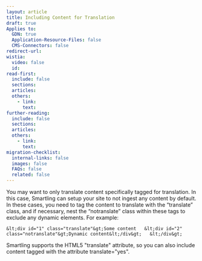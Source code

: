 ```yaml
---
layout: article
title: Including Content for Translation
draft: true
Applies to:
  GDN: true
  Application-Resource-Files: false
  CMS-Connectors: false
redirect-url:
wistia:
  video: false
  id:
read-first:
  include: false
  sections:
  articles:
  others:
    - link:
      text:
further-reading:
  include: false
  sections:
  articles:
  others:
    - link:
      text:
migration-checklist:
  internal-links: false
  images: false
  FAQs: false
  related: false
---
```



You may want to only translate content specifically tagged for translation. In this case, Smartling can setup your site to not ingest any content by default. In these cases, you need to tag the content to translate with the “translate” class, and if necessary, nest the “notranslate” class within these tags to exclude any dynamic elements. For example:

`&lt;div id="1" class="translate"&gt;Some content   &lt;div id="2" class="notranslate"&gt;Dynamic content&lt;/div&gt;   &lt;/div&gt;`

Smartling supports the HTML5 "translate" attribute, so you can also include content tagged with the attribute translate="yes".